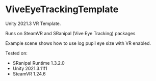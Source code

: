 # ViveEyeTrackingTemplate

Unity 2021.3 VR Template.

Runs on SteamVR and SRanipal (Vive Eye Tracking) packages

Example scene shows how to use log pupil eye size with VR enabled.

Tested on: 
- SRanipal Runtime 1.3.2.0
- Unity 2021.3.11f1
- SteamVR 1.24.6
